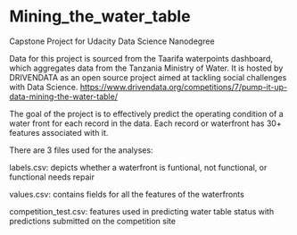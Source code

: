 # Mining_the_water_table
Capstone Project for Udacity Data Science Nanodegree

Data for this project is sourced from the Taarifa waterpoints dashboard, which aggregates data from the Tanzania Ministry of Water. It is hosted by DRIVENDATA as an open source project aimed at tackling social challenges with Data Science. https://www.drivendata.org/competitions/7/pump-it-up-data-mining-the-water-table/

The goal of the project is to effectively predict the operating condition of a water front for each record in the data. Each record or waterfront has 30+ features associated with it.

There are 3 files used for the analyses:

labels.csv: depicts whether a waterfront is funtional, not functional, or functional needs repair

values.csv: contains fields for all the features of the waterfronts

competition_test.csv: features used in predicting water table status with predictions submitted on the competition site
